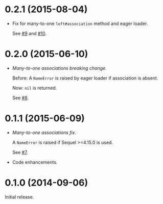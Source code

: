 # 0.2.1 (2015-08-04)

* Fix for many-to-one `left#association` method and eager loader.

  See [#9](https://github.com/jackdempsey/sequel_polymorphic/issues/9)
  and [#10](https://github.com/jackdempsey/sequel_polymorphic/issues/10).

# 0.2.0 (2015-06-10)

* *Many-to-one associations breaking change*.

  Before: A `NameError` is raised by eager loader if association is absent.

  Now: `nil` is returned.

  See [#8](https://github.com/jackdempsey/sequel_polymorphic/issues/8).

# 0.1.1 (2015-06-09)

* *Many-to-one associations fix*.

  A `NameError` is raised if Sequel >=4.15.0 is used.

  See [#7](https://github.com/jackdempsey/sequel_polymorphic/issues/7).

* Code enhancements.

# 0.1.0 (2014-09-06)

Initial release.
